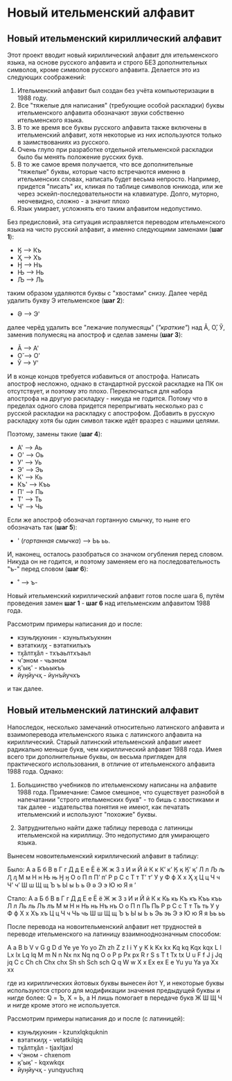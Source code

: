 # Новый ительменский алфавит
## Новый ительменский кириллический алфавит
Этот проект вводит новый кириллический алфавит для ительменского языка, на основе русского алфавита и строго БЕЗ дополнительных символов, кроме символов русского алфавита. Делается это из следующих соображений:

1. Ительменский алфавит был создан без учёта компьютеризации в 1988 году.
2. Все "тяжелые для написания" (требующие особой раскладки) буквы ительменского алфавита обозначают звуки собственно ительменского языка.
3. В то же время все буквы русского алфавита также включены в ительменский алфавит, хотя некоторые из них используются только в заимствованиях из русского.
4. Очень глупо при разработке отдельной ительменской раскладки было бы менять положение русских букв.
5. В то же самое время получается, что все дополнительные "тяжелые" буквы, которые часто встречаются именно в ительменских словах, написать будет весьма непросто. Например, придется "писать" их, кликая по таблице символов юникода, или же через эскейп-последовательности на клавиатуре. Долго, муторно, неочевидно, сложно - а значит плохо
6. Язык умирает, усложнять его таким алфавитом недопустимо.

Без предисловий, эта ситуация исправляется переводом ительменского языка на чисто русский алфавит, а именно следующими заменами (**шаг 1**):

- Ӄ --> Къ
- Ӽ --> Хъ
- Ӈ --> Нъ
- Њ --> Нь
- Љ --> Ль

таким образом удаляются буквы с "хвостами" снизу. Далее черёд удалить букву Э ительменское (**шаг 2**):

- Ә --> Э'

далее черёд удалить все "лежачие полумесяцы" (*"краткие"*) над Ӑ, О̆, Ў, заменив полумесяц на апостроф и сделав замены (**шаг 3**):

- Ӑ --> А' 
- О̆ --> O' 
- Ў --> У'

И в конце концов требуется избавиться от апострофа. Написать апостроф несложно, однако в стандартной русской раскладке на ПК он отсутствует, и поэтому это плохо. Переключаться для набора апострофа на другую раскладку - никуда не годится. Потому что в пределах одного слова придется перепрыгивать несколько раз с русской раскладки на раскладку с апострофом. Добавить в русскую раскладку хотя бы один символ также идёт вразрез с нашими целями.

Поэтому, замены такие (**шаг 4**):

- A' --> Aь
- О' --> Оь
- У' --> Уь
- Э' --> Эь
- К' --> Кь
- Къ' --> Къь
- П' --> Пь
- Т' --> Ть
- Ч' --> Чь

Если же апостроф обозначал гортанную смычку, то ныне его обозначать так (**шаг 5**): 

- ' (*гортанная смычка*) --> Ьь ьь.

И, наконец, осталось разобраться со значком огубления перед словом. Никуда он не годится, и поэтому заменяем его на последовательность "ъ-" перед словом (**шаг 6**):

- ˚ --> ъ-

Новый ительменский кириллический алфавит готов после шага 6, путём проведения замен **шаг 1** - **шаг 6** над ительменским алфавитом 1988 года.

Рассмотрим примеры написания до и после:

- кзуњӆӄукнин - кзуньлъкъукнин
- вэтаткиԓӽ - вэтаткилъхъ
- тӽӑлтӽӑл - тхъаьлтхъаьл
- ч'эном - чьэном
- ӄ'ыӄ' - къьыкъь
- йуӈйучҳ - йунъйучхъ

и так далее.

## Новый ительменский латинский алфавит
Напоследок, несколько замечаний относительно латинского алфавита и взаимоперевода ительменского языка с латинского алфавита на кириллический. Старый латинский ительменский алфавит имеет радикально меньше букв, чем кириллический алфавит 1988 года. Имея всего три дополнительные буквы, он весьма пригляден для практического использования, в отличие от ительменского алфавита 1988 года. Однако:

1. Большинство учебников по ительменскому написаны на алфавите 1988 года. Примечание: Самое смешное, что существует разнобой в напечатании "строго ительменских букв" - то бишь с хвостиками и так далее - издательства понятия не имеют, как печатать ительменский и используют "похожие" буквы.

2. Затруднительно найти даже таблицу перевода с латиницы ительменской на кириллицу. Это недопустимо для умирающего языка.

Вынесем новоительменский кириллический алфавит в таблицу:

Было:
А а	Б б	В в	Г г	Д д	Е е	Ё ё	Ж ж	З з	И и	Й й	К к
К’ к’	Ӄ ӄ	Ӄ’ ӄ’	Л л	Љ љ	Ԓ ԓ	М м	Н н	Њ њ	Ӈ ӈ	О о	П п
П’ п’	Р р	С с	Т т	Т’ т’	У у	Ф ф	Х х	Ӽ ӽ	Ц ц	Ч ч	Ч’ ч’
Ш ш	Щ щ	Ъ ъ	Ы ы	Ь ь	Ә ә	Э э	Ю ю	Я я	’

Стало:
А а	Б б	В в	Г г	Д д	Е е	Ё ё	Ж ж	З з	И и	Й й	К к
Кь кь	Къ къ	Къь къь	Л л	Ль ль	Лъ лъ	М м	Н н	Нь нь	Нъ нъ	О о	П п
Пь Пь	Р р	С с	Т т	Ть ть	У у	Ф ф	Х х	Хъ хъ	Ц ц	Ч ч	Чь чь
Ш ш	Щ щ	Ъ ъ	Ы ы	Ь ь	Эь эь	Э э	Ю ю	Я я	Ьь ьь

После перевода на новоительменский алфавит нет трудностей в переводе ительменского на латиницу взаимнооднозначным способом:

A a	B b	V v	G g	D d	Ye ye	Yo yo	Zh zh	Z z	I i	Y y	K k
Kx kx	Kq kq	Kqx kqx	L l	Lx lx	Lq lq	M m	N n	Nx nx	Nq nq	O o	P p
Px px	R r	S s	T t	Tx tx	U u	F f	J j	Jq jq	C c	Ch ch	Chx chx
Sh sh	Sch sch	Q q	W w	X x	Ex ex	E e	Yu yu	Ya ya	Xx xx

где из кириллических йотовых буквы вынесен йот Y, и некоторые буквы используются строго для модификации значения предыдущей буквы и нигде более: Q = Ъ, X = Ь, а H лишь помогает в передаче букв Ж Ш Щ Ч и нигде кроме этого не используется.

Рассмотрим примеры написания до и после (с латиницей):

- кзуњӆӄукнин - kzunxlqkquknin
- вэтаткиԓӽ - vetatkilqjq
- тӽӑлтӽӑл - tjaxltjaxl
- ч'эном - chxenom
- ӄ'ыӄ' - kqxwkqx
- йуӈйучҳ - yunqyuchxq
